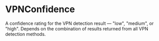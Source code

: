 # VPNConfidence
A confidence rating for the VPN detection result — "low", "medium", or "high". Depends on the combination of results returned from all VPN detection methods.

